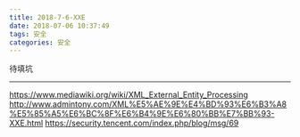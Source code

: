 ```yaml
---
title: 2018-7-6-XXE
date: 2018-07-06 10:37:49
tags: 安全
categories: 安全
---
```


待填坑

<!-- more -->

---


https://www.mediawiki.org/wiki/XML_External_Entity_Processing
http://www.admintony.com/XML%E5%AE%9E%E4%BD%93%E6%B3%A8%E5%85%A5%E6%BC%8F%E6%B4%9E%E6%80%BB%E7%BB%93-XXE.html
https://security.tencent.com/index.php/blog/msg/69